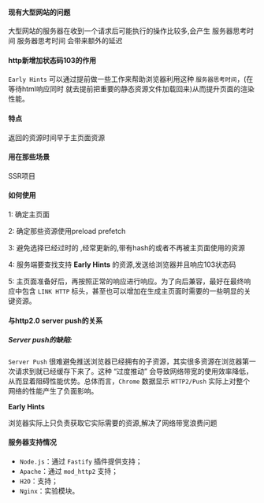 ####  现有大型网站的问题

大型网站的服务器在收到一个请求后可能执行的操作比较多,会产生 服务器思考时间 服务器思考时间 会带来额外的延迟 



#### http新增加状态码103的作用

`Early Hints` 可以通过提前做一些工作来帮助浏览器利用这种 `服务器思考时间`，(在等待html响应同时 就去提前把重要的静态资源文件加载回来)从而提升页面的渲染性能。

#### 特点

返回的资源时间早于主页面资源

####  用在那些场景

SSR项目

#### 如何使用

1: 确定主页面

2: 确定那些资源使用preload prefetch

3: 避免选择已经过时的 ,经常更新的,带有hash的或者不再被主页面使用的资源

4: 服务端要查找支持 **Early Hints** 的资源,发送给浏览器并且响应103状态码

5: 主页面准备好后，再按照正常的响应进行响应。为了向后兼容，最好在最终响应中包含 `LINK HTTP` 标头，甚至也可以增加在生成主页面时需要的一些明显的关键资源。

####  与http2.0 server push的关系

##### Server push的缺陷:

`Server Push` 很难避免推送浏览器已经拥有的子资源，其实很多资源在浏览器第一次请求到就已经缓存下来了。这种 “过度推动” 会导致网络带宽的使用效率降低，从而显着阻碍性能优势。总体而言，`Chrome` 数据显示 `HTTP2/Push` 实际上对整个网络的性能产生了负面影响。

**Early Hints**

浏览器实际上只负责获取它实际需要的资源,解决了网络带宽浪费问题

#### 服务器支持情况

- `Node.js`：通过 `Fastify` 插件提供支持；
- `Apache`：通过 `mod_http2` 支持；
- `H2O`：支持；
- `Nginx`：实验模块。